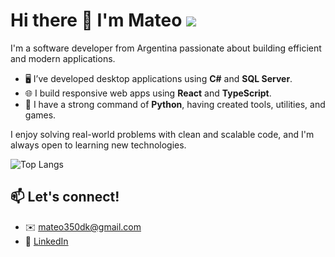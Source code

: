 # Hi there 👋 I'm Mateo                                         ![](https://komarev.com/ghpvc/?username=Matt-PY-GH&label=Profile%20views&color=0e75b6&style=flat)

I'm a software developer from Argentina passionate about building efficient and modern applications.

- 🖥️ I’ve developed desktop applications using **C#** and **SQL Server**.
- 🌐 I build responsive web apps using **React** and **TypeScript**.
- 🐍 I have a strong command of **Python**, having created tools, utilities, and games.

I enjoy solving real-world problems with clean and scalable code, and I'm always open to learning new technologies.

![Top Langs](https://github-readme-stats.vercel.app/api/top-langs/?username=Matt-PY-GH&layout=compact&theme=tokyonight)


## 📫 Let's connect!

- ✉️ mateo350dk@gmail.com  
- 💼 [LinkedIn](https://www.linkedin.com/in/MateoDelgadoUgarte/)

